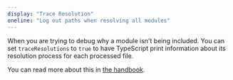 ```yaml
---
display: "Trace Resolution"
oneline: "Log out paths when resolving all modules"
---
```


When you are trying to debug why a module isn't being included.
You can set `traceResolutions` to `true` to have TypeScript print information about its resolution process for each processed file.

You can read more about this in [the handbook](/docs/handbook/module-resolution.html#tracing-module-resolution).
